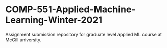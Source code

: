 # COMP-551-Applied-Machine-Learning-Winter-2021
Assignment submission repository for graduate level applied ML course at McGill university.
